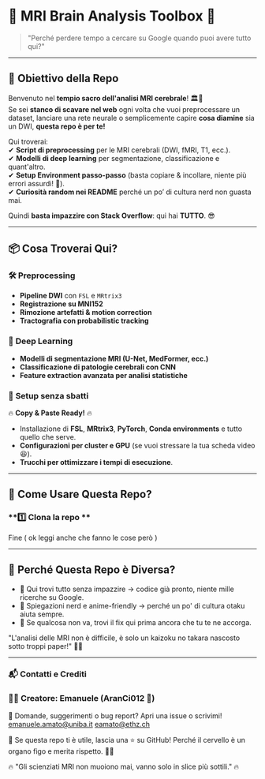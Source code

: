 # 🧠 MRI Brain Analysis Toolbox 🧠  

> "Perché perdere tempo a cercare su Google quando puoi avere tutto qui?"  

---

## 🎯 Obiettivo della Repo  

Benvenuto nel **tempio sacro dell'analisi MRI cerebrale**! 🏛️🔬  
Se sei **stanco di scavare nel web** ogni volta che vuoi preprocessare un dataset, lanciare una rete neurale o semplicemente capire **cosa diamine** sia un DWI, **questa repo è per te!**  

Qui troverai:  
✔ **Script di preprocessing** per le MRI cerebrali (DWI, fMRI, T1, ecc.).  
✔ **Modelli di deep learning** per segmentazione, classificazione e quant'altro.  
✔ **Setup Environment passo-passo** (basta copiare & incollare, niente più errori assurdi! 🚀).  
✔ **Curiosità random nei README** perché un po’ di cultura nerd non guasta mai.  

Quindi **basta impazzire con Stack Overflow**: qui hai **TUTTO**. 😎  

---

## 📦 Cosa Troverai Qui?  

### 🛠️ **Preprocessing**  
- **Pipeline DWI** con `FSL` e `MRtrix3`  
- **Registrazione su MNI152**  
- **Rimozione artefatti & motion correction**  
- **Tractografia con probabilistic tracking**  

### 🧠 **Deep Learning**  
- **Modelli di segmentazione MRI (U-Net, MedFormer, ecc.)**  
- **Classificazione di patologie cerebrali con CNN**  
- **Feature extraction avanzata per analisi statistiche**  

### 📜 **Setup senza sbatti**  
🔥 **Copy & Paste Ready!** 🔥  
- Installazione di **FSL**, **MRtrix3**, **PyTorch**, **Conda environments** e tutto quello che serve.  
- **Configurazioni per cluster e GPU** (se vuoi stressare la tua scheda video 😆).  
- **Trucchi per ottimizzare i tempi di esecuzione**.  

---

## 🚀 **Come Usare Questa Repo?**  

### **1️⃣ Clona la repo **  

Fine ( ok leggi anche che fanno le cose però )

---

## 📢 Perché Questa Repo è Diversa?

- 🌟 Qui trovi tutto senza impazzire → codice già pronto, niente mille ricerche su Google.
- 🌟 Spiegazioni nerd e anime-friendly → perché un po' di cultura otaku aiuta sempre.
- 🌟 Se qualcosa non va, trovi il fix qui prima ancora che tu te ne accorga.

"L'analisi delle MRI non è difficile, è solo un kaizoku no takara nascosto sotto troppi paper!" 🏴‍☠️

---

### 📬 Contatti e Crediti

### 👨‍💻 Creatore: Emanuele (AranCi012 🍊)
📩 Domande, suggerimenti o bug report? Apri una issue o scrivimi!
emanuele.amato@uniba.it
eamato@ethz.ch

🚀 Se questa repo ti è utile, lascia una ⭐ su GitHub! Perché il cervello è un organo figo e merita rispetto. 🧠✨

🔥 "Gli scienziati MRI non muoiono mai, vanno solo in slice più sottili." 🔥
